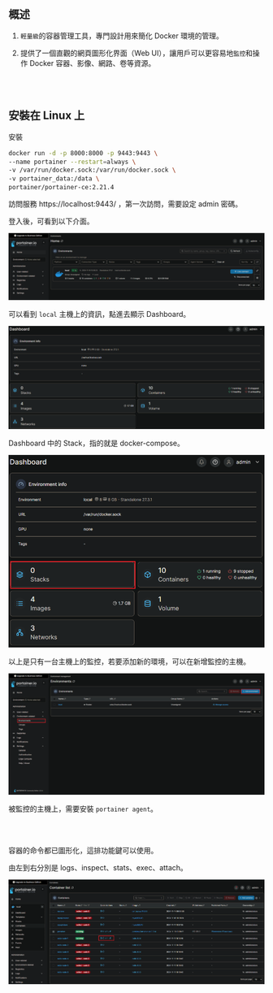 ## 概述

1. `輕量級`的容器管理工具，專門設計用來簡化 Docker 環境的管理。

2. 提供了一個直觀的網頁圖形化界面（Web UI），讓用戶可以更容易地`監控`和操作 Docker 容器、影像、網路、卷等資源。



<br/>

<br/>

## 安裝在 Linux 上

安裝

```sh
docker run -d -p 8000:8000 -p 9443:9443 \
--name portainer --restart=always \
-v /var/run/docker.sock:/var/run/docker.sock \
-v portainer_data:/data \
portainer/portainer-ce:2.21.4
```

訪問服務 https://localhost:9443/ ，第一次訪問，需要設定 admin 密碼。

登入後，可看到以下介面。

<img src='../_image/Snipaste_2024-11-18_10-41-47.png'>

<br/>

可以看到 `local` 主機上的資訊，點進去顯示 Dashboard。

<img src='../_image/Snipaste_2024-11-18_10-46-58.png'>

<br/>

Dashboard 中的 Stack，指的就是 docker-compose。

<img src='../_image/Snipaste_2024-11-18_10-57-07.png'>

<br/>

以上是只有一台主機上的監控，若要添加新的環境，可以在新增監控的主機。

<img src='../_image/Snipaste_2024-11-18_10-51-45.png'>

<br/>

被監控的主機上，需要安裝 `portainer agent`。

<br/>

<br/>

容器的命令都已圖形化，這排功能鍵可以使用。

由左到右分別是 logs、inspect、stats、exec、attach。

<img src='../_image/Snipaste_2024-11-18_11-05-06.png'>

<br/>